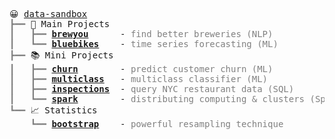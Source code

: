 <pre style="font-family:Menlo,'DejaVu Sans Mono',consolas,'Courier New',monospace">😀 <a href="https://github.com/data-sandbox">data-sandbox</a>
<span style="color: #808080; text-decoration-color: #808080">┣━━ </span>📘 Main Projects
<span style="color: #808080; text-decoration-color: #808080">┃   ┣━━ </span><span style="font-weight: bold"><a href="https://github.com/data-sandbox/nlp-brewer-finder">brewyou</a></span>      - <span style="color: #808080; text-decoration-color: #808080">find better breweries (NLP)</span>
<span style="color: #808080; text-decoration-color: #808080">┃   ┗━━ </span><span style="font-weight: bold"><a href="https://github.com/data-sandbox/ml-bluebikes-forecasting">bluebikes</a></span>    - <span style="color: #808080; text-decoration-color: #808080">time series forecasting (ML)</span>
<span style="color: #808080; text-decoration-color: #808080">┣━━ </span>📚 Mini Projects
<span style="color: #808080; text-decoration-color: #808080">┃   ┣━━ </span><span style="font-weight: bold"><a href="https://github.com/data-sandbox/ml-sandbox/tree/main/customer_churn">churn</a></span>        - <span style="color: #808080; text-decoration-color: #808080">predict customer churn (ML)</span>
<span style="color: #808080; text-decoration-color: #808080">┃   ┣━━ </span><span style="font-weight: bold"><a href="https://github.com/data-sandbox/ml-sandbox/tree/main/diamond_quality">multiclass</a></span>   - <span style="color: #808080; text-decoration-color: #808080">multiclass classifier (ML)</span>
<span style="color: #808080; text-decoration-color: #808080">┃   ┣━━ </span><span style="font-weight: bold"><a href="https://github.com/data-sandbox/restaurant-inspections">inspections</a></span>  - <span style="color: #808080; text-decoration-color: #808080">query NYC restaurant data (SQL)</span>
<span style="color: #808080; text-decoration-color: #808080">┃   ┗━━ </span><span style="font-weight: bold"><a href="https://github.com/data-sandbox/distributed-computing">spark</a></span>        - <span style="color: #808080; text-decoration-color: #808080">distributing computing &amp; clusters (Spark)</span>
<span style="color: #808080; text-decoration-color: #808080">┗━━ </span>📈 Statistics
<span style="color: #808080; text-decoration-color: #808080">    ┗━━ </span><span style="font-weight: bold"><a href="https://github.com/data-sandbox/stats-sandbox/blob/main/bootstrap.ipynb">bootstrap</a></span>    - <span style="color: #808080; text-decoration-color: #808080">powerful resampling technique</span>

</pre>
